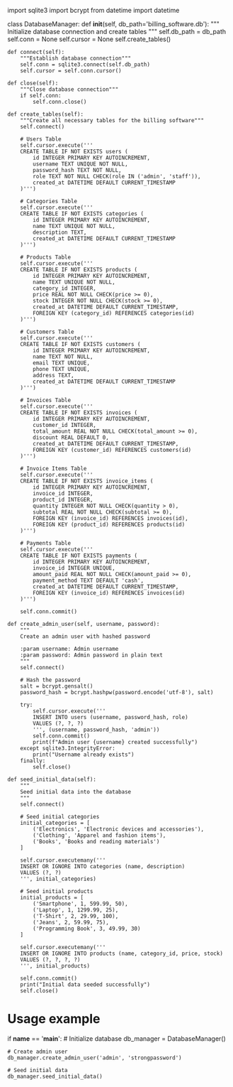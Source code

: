 import sqlite3
import bcrypt
from datetime import datetime

class DatabaseManager:
    def __init__(self, db_path='billing_software.db'):
        """
        Initialize database connection and create tables
        """
        self.db_path = db_path
        self.conn = None
        self.cursor = None
        self.create_tables()

    def connect(self):
        """Establish database connection"""
        self.conn = sqlite3.connect(self.db_path)
        self.cursor = self.conn.cursor()

    def close(self):
        """Close database connection"""
        if self.conn:
            self.conn.close()

    def create_tables(self):
        """Create all necessary tables for the billing software"""
        self.connect()
        
        # Users Table
        self.cursor.execute('''
        CREATE TABLE IF NOT EXISTS users (
            id INTEGER PRIMARY KEY AUTOINCREMENT,
            username TEXT UNIQUE NOT NULL,
            password_hash TEXT NOT NULL,
            role TEXT NOT NULL CHECK(role IN ('admin', 'staff')),
            created_at DATETIME DEFAULT CURRENT_TIMESTAMP
        )''')

        # Categories Table
        self.cursor.execute('''
        CREATE TABLE IF NOT EXISTS categories (
            id INTEGER PRIMARY KEY AUTOINCREMENT,
            name TEXT UNIQUE NOT NULL,
            description TEXT,
            created_at DATETIME DEFAULT CURRENT_TIMESTAMP
        )''')

        # Products Table
        self.cursor.execute('''
        CREATE TABLE IF NOT EXISTS products (
            id INTEGER PRIMARY KEY AUTOINCREMENT,
            name TEXT UNIQUE NOT NULL,
            category_id INTEGER,
            price REAL NOT NULL CHECK(price >= 0),
            stock INTEGER NOT NULL CHECK(stock >= 0),
            created_at DATETIME DEFAULT CURRENT_TIMESTAMP,
            FOREIGN KEY (category_id) REFERENCES categories(id)
        )''')

        # Customers Table
        self.cursor.execute('''
        CREATE TABLE IF NOT EXISTS customers (
            id INTEGER PRIMARY KEY AUTOINCREMENT,
            name TEXT NOT NULL,
            email TEXT UNIQUE,
            phone TEXT UNIQUE,
            address TEXT,
            created_at DATETIME DEFAULT CURRENT_TIMESTAMP
        )''')

        # Invoices Table
        self.cursor.execute('''
        CREATE TABLE IF NOT EXISTS invoices (
            id INTEGER PRIMARY KEY AUTOINCREMENT,
            customer_id INTEGER,
            total_amount REAL NOT NULL CHECK(total_amount >= 0),
            discount REAL DEFAULT 0,
            created_at DATETIME DEFAULT CURRENT_TIMESTAMP,
            FOREIGN KEY (customer_id) REFERENCES customers(id)
        )''')

        # Invoice Items Table
        self.cursor.execute('''
        CREATE TABLE IF NOT EXISTS invoice_items (
            id INTEGER PRIMARY KEY AUTOINCREMENT,
            invoice_id INTEGER,
            product_id INTEGER,
            quantity INTEGER NOT NULL CHECK(quantity > 0),
            subtotal REAL NOT NULL CHECK(subtotal >= 0),
            FOREIGN KEY (invoice_id) REFERENCES invoices(id),
            FOREIGN KEY (product_id) REFERENCES products(id)
        )''')

        # Payments Table
        self.cursor.execute('''
        CREATE TABLE IF NOT EXISTS payments (
            id INTEGER PRIMARY KEY AUTOINCREMENT,
            invoice_id INTEGER UNIQUE,
            amount_paid REAL NOT NULL CHECK(amount_paid >= 0),
            payment_method TEXT DEFAULT 'cash',
            created_at DATETIME DEFAULT CURRENT_TIMESTAMP,
            FOREIGN KEY (invoice_id) REFERENCES invoices(id)
        )''')

        self.conn.commit()

    def create_admin_user(self, username, password):
        """
        Create an admin user with hashed password
        
        :param username: Admin username
        :param password: Admin password in plain text
        """
        self.connect()
        
        # Hash the password
        salt = bcrypt.gensalt()
        password_hash = bcrypt.hashpw(password.encode('utf-8'), salt)
        
        try:
            self.cursor.execute('''
            INSERT INTO users (username, password_hash, role) 
            VALUES (?, ?, ?)
            ''', (username, password_hash, 'admin'))
            self.conn.commit()
            print(f"Admin user {username} created successfully")
        except sqlite3.IntegrityError:
            print("Username already exists")
        finally:
            self.close()

    def seed_initial_data(self):
        """
        Seed initial data into the database
        """
        self.connect()
        
        # Seed initial categories
        initial_categories = [
            ('Electronics', 'Electronic devices and accessories'),
            ('Clothing', 'Apparel and fashion items'),
            ('Books', 'Books and reading materials')
        ]
        
        self.cursor.executemany('''
        INSERT OR IGNORE INTO categories (name, description) 
        VALUES (?, ?)
        ''', initial_categories)
        
        # Seed initial products
        initial_products = [
            ('Smartphone', 1, 599.99, 50),
            ('Laptop', 1, 1299.99, 25),
            ('T-Shirt', 2, 29.99, 100),
            ('Jeans', 2, 59.99, 75),
            ('Programming Book', 3, 49.99, 30)
        ]
        
        self.cursor.executemany('''
        INSERT OR IGNORE INTO products (name, category_id, price, stock) 
        VALUES (?, ?, ?, ?)
        ''', initial_products)
        
        self.conn.commit()
        print("Initial data seeded successfully")
        self.close()

# Usage example
if __name__ == '__main__':
    # Initialize database
    db_manager = DatabaseManager()
    
    # Create admin user
    db_manager.create_admin_user('admin', 'strongpassword')
    
    # Seed initial data
    db_manager.seed_initial_data()